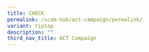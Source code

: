 ```yaml
---
title: CHECK
permalink: /scam-hub/act-campaign/permalink/
variant: tiptap
description: ""
third_nav_title: ACT Campaign
---
```

<p></p>